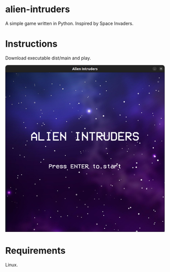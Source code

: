 # alien-intruders

A simple game written in Python. Inspired by Space Invaders.

# Instructions

Download executable dist/main and play.

![Screenshot](screen1.png "Screenshot A")

# Requirements

Linux.
